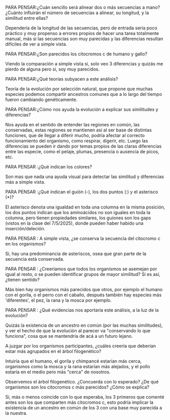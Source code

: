 PARA PENSAR:¿Cuán sencillo será alinear dos o más secuencias a mano? ¿Cuánto influirán el número de secuencias a alinear, su longitud, y la similitud entre ellas?

Dependería de la longitud de las secuencias, pero de entrada sería poco práctico y muy propenso a errores propios de hacer una tarea totalmente manual, más si las secuencias son muy parecidas y las diferencias resultan difíciles de ver a simple vista.

PARA PENSAR:¿Son parecidos los citocromos c de humano y gallo?

Viendo la comparación a simple vista si, solo veo 3 diferencias y quizás me pierdo de alguna pero si, soy muy parecidos.

PARA PENSAR:¿Qué teorías subyacen a este análisis?

Teoría de la evolución por selección natural, que propone que muchas especies podemos compartir ancestros comunes que a lo largo del tiempo fueron cambiando genéticamente.

PARA PENSAR:¿Cómo nos ayuda la evolución a explicar sus similitudes y diferencias?

Nos ayuda en el sentido de entender las regiones en común, las conservadas, estas regiones se mantienen así al ser base de distintas funciones, que de llegar a diferir mucho, podría afectar al correcto funcionamiento del organismo, como respirar, digerir, etc. Luego las diferencias se pueden ir dando por temas propios de las claras diferencias entre las especie, como el pelaje, plumas, presencia o ausencia de picos, etc. 

PARA PENSAR :¿Qué indican los colores?

Son mas que nada una ayuda visual para detectar las similitud y diferencias más a simple vista.

PARA PENSAR :¿Qué indican el guión (-), los dos puntos (:) y el asterisco (*)?

El asterisco denota una igualdad en toda una columna en la misma posición, los dos puntos indican que los aminoácidos no son iguales en toda la columna, pero tienen propiedades similares, los guiones son los gaps (vistos en la clase del 7/5/2025), donde pueden haber habido una inserción/deleción.

PARA PENSAR : A simple vista, ¿se conserva la secuencia del citocromo c en los organismos?

Si, hay una predominancia de asteriscos, osea que gran parte de la secuencia está conservada.

PARA PENSAR : ¿Creeríamos que todos los organismos se asemejan por igual al resto, o se pueden identificar grupos de mayor similitud? Si es así, ¿tienen sentido?

Más bien hay organismos más parecidos que otros, por ejemplo el humano con el gorila, o el perro con el caballo, después también hay especies más 'diferentes', el pez, la rana y la mosca por ejemplo.

PARA PENSAR : ¿Qué evidencias nos aportaría este análisis, a la luz de la evolución?

Quizás la existencia de un ancestro en común (por las muchas similitudes), y ver el hecho de que la evolución al parecer va "conservando lo que funciona", cosa que se mantendría de acá a un futuro lejano.

A juzgar por los organismos participantes, ¿cuáles creería que deberían estar más agrupados en el árbol filogenético?

Intuiría que el humano, el gorila y chimpancé estarían más cerca, organismos como la mosca y la rana estarían más alejados, y el pollo estaría en el medio pero más "cerca" de nosotros.

Observemos el árbol filogenético. ¿Concuerda con lo esperado? ¿De qué organismos son los citocromos c más parecidos? ¿Cómo se explica?

Si, más o menos coincide con lo que esperaba, los 3 primeros que comenté antes son los que comparten más citocromos c, esto podría implicar la existencia de un ancestro en común de los 3 con una base muy parecida a la nuestra.